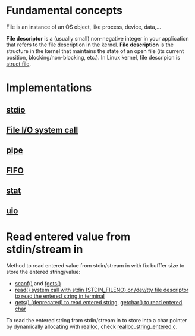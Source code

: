 # Fundamental concepts

File is an instance of an OS object, like process, device, data,...

**File descriptor** is a (usually small) non-negative integer in your application that refers to the file description in the kernel. **File description** is the structure in the kernel that maintains the state of an open file (its current position, blocking/non-blocking, etc.). In Linux kernel, file descripion is [struct file](https://github.com/TranPhucVinh/C/tree/master/Kernel/Character%20device/Character%20device%20operations/Basic%20operations).

# Implementations
## [stdio](stdio)
## [File I/O system call](System%20call)
## [pipe](pipe.md)
## [FIFO](FIFO)
## [stat](stat.md)
## [uio](uio)

# Read entered value from stdin/stream in

Method to read entered value from stdin/stream in with fix bufffer size to store the entered string/value:
* [scanf()](stdio/stdin%20and%20stdout%20API.md#scanf) and [fgets()](https://github.com/TranPhucVinh/C/blob/master/Physical%20layer/File%20IO/stdio/File%20pointer%20API.md#fgets)
* [read() system call with stdin (STDIN_FILENO) or /dev/tty file descriptor to read the entered string in terminal](System%20call/Device%20file%20operations.md#terminal-operations)
* [gets() (deprecated) to read entered string](https://github.com/TranPhucVinh/C/blob/master/Physical%20layer/File%20IO/stdio/stdin%20and%20stdout%20API.md#gets-and-puts), [getchar() to read entered char](https://github.com/TranPhucVinh/C/blob/master/Physical%20layer/File%20IO/stdio/stdin%20and%20stdout%20API.md#getchar-putchar)

To read the entered string from stdin/stream in to store into a char pointer by dynamically allocating with [realloc](../Memory/Dynamic%20memory%20allocation/API.md#realloc), check [realloc_string_entered.c](realloc_string_entered.c).

